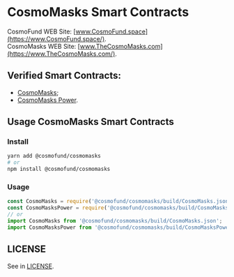 # CosmoMasks Smart Contracts
CosmoFund WEB Site: [www.CosmoFund.space](https://www.CosmoFund.space/).  
CosmoMasks WEB Site: [www.TheCosmoMasks.com](https://www.TheCosmoMasks.com/).


## Verified Smart Contracts:
- [CosmoMasks](https://etherscan.io/token/0x0580Ae26963230BFBd2A775ff0AFA937Fd157774);
- [CosmoMasks Power](https://etherscan.io/token/0xB9FDc13F7f747bAEdCc356e9Da13Ab883fFa719B).


## Usage CosmoMasks Smart Contracts
### Install
```bash
yarn add @cosmofund/cosmomasks
# or
npm install @cosmofund/cosmomasks
```

### Usage
```js
const CosmoMasks = require('@cosmofund/cosmomasks/build/CosmoMasks.json');
const CosmoMasksPower = require('@cosmofund/cosmomasks/build/CosmoMasksPower.json');
// or
import CosmoMasks from '@cosmofund/cosmomasks/build/CosmoMasks.json';
import CosmoMasksPower from '@cosmofund/cosmomasks/build/CosmoMasksPower.json';
```


## LICENSE
See in [LICENSE](/LICENSE).
